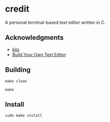 # credit
A personal terminal-based text editor written in C.


## Acknowledgments
 - [kilo](https://github.com/antirez/kilo)
 - [Build Your Own Text Editor](https://viewsourcecode.org/snaptoken/kilo)

## Building

```make clean```

```make```

## Install

```sudo make install```